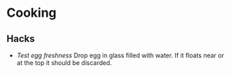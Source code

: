 # Cooking #

## Hacks ##

- *Test egg freshness* Drop egg in glass filled with water. If it floats near or at the top it should be discarded.